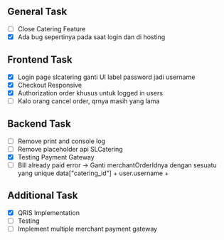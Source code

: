 ## General Task
- [ ] Close Catering Feature
- [x] Ada bug sepertinya pada saat login dan di hosting
## Frontend Task
- [x] Login page slcatering ganti UI label password jadi username
- [x] Checkout Responsive
- [x] Authorization order khusus untuk logged in users
- [ ] Kalo orang cancel order, qrnya masih yang lama
## Backend Task
- [ ] Remove print and console log
- [ ] Remove placeholder api SLCatering
- [x] Testing Payment Gateway
- [ ] Bill already paid error -> Ganti merchantOrderIdnya dengan sesuatu yang unique
      data["catering_id"] + user.username + 
## Additional Task
- [x] QRIS Implementation
- [ ] Testing
- [ ] Implement multiple merchant payment gateway